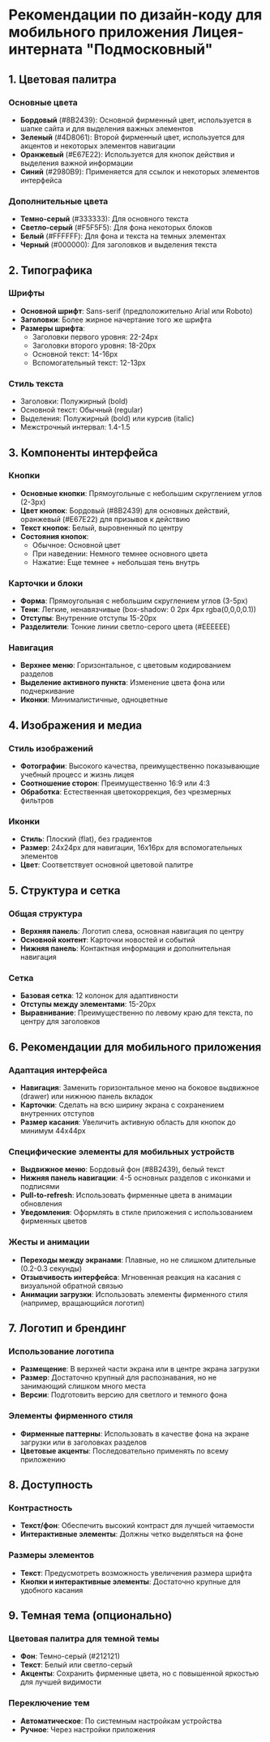 # Рекомендации по дизайн-коду для мобильного приложения Лицея-интерната "Подмосковный"

## 1. Цветовая палитра

### Основные цвета
- **Бордовый** (#8B2439): Основной фирменный цвет, используется в шапке сайта и для выделения важных элементов
- **Зеленый** (#4D8061): Второй фирменный цвет, используется для акцентов и некоторых элементов навигации
- **Оранжевый** (#E67E22): Используется для кнопок действия и выделения важной информации
- **Синий** (#2980B9): Применяется для ссылок и некоторых элементов интерфейса

### Дополнительные цвета
- **Темно-серый** (#333333): Для основного текста
- **Светло-серый** (#F5F5F5): Для фона некоторых блоков
- **Белый** (#FFFFFF): Для фона и текста на темных элементах
- **Черный** (#000000): Для заголовков и выделения текста

## 2. Типографика

### Шрифты
- **Основной шрифт**: Sans-serif (предположительно Arial или Roboto)
- **Заголовки**: Более жирное начертание того же шрифта
- **Размеры шрифта**:
  - Заголовки первого уровня: 22-24px
  - Заголовки второго уровня: 18-20px
  - Основной текст: 14-16px
  - Вспомогательный текст: 12-13px

### Стиль текста
- Заголовки: Полужирный (bold)
- Основной текст: Обычный (regular)
- Выделения: Полужирный (bold) или курсив (italic)
- Межстрочный интервал: 1.4-1.5

## 3. Компоненты интерфейса

### Кнопки
- **Основные кнопки**: Прямоугольные с небольшим скруглением углов (2-3px)
- **Цвет кнопок**: Бордовый (#8B2439) для основных действий, оранжевый (#E67E22) для призывов к действию
- **Текст кнопок**: Белый, выровненный по центру
- **Состояния кнопок**: 
  - Обычное: Основной цвет
  - При наведении: Немного темнее основного цвета
  - Нажатие: Еще темнее + небольшая тень внутрь

### Карточки и блоки
- **Форма**: Прямоугольная с небольшим скруглением углов (3-5px)
- **Тени**: Легкие, ненавязчивые (box-shadow: 0 2px 4px rgba(0,0,0,0.1))
- **Отступы**: Внутренние отступы 15-20px
- **Разделители**: Тонкие линии светло-серого цвета (#EEEEEE)

### Навигация
- **Верхнее меню**: Горизонтальное, с цветовым кодированием разделов
- **Выделение активного пункта**: Изменение цвета фона или подчеркивание
- **Иконки**: Минималистичные, одноцветные

## 4. Изображения и медиа

### Стиль изображений
- **Фотографии**: Высокого качества, преимущественно показывающие учебный процесс и жизнь лицея
- **Соотношение сторон**: Преимущественно 16:9 или 4:3
- **Обработка**: Естественная цветокоррекция, без чрезмерных фильтров

### Иконки
- **Стиль**: Плоский (flat), без градиентов
- **Размер**: 24x24px для навигации, 16x16px для вспомогательных элементов
- **Цвет**: Соответствует основной цветовой палитре

## 5. Структура и сетка

### Общая структура
- **Верхняя панель**: Логотип слева, основная навигация по центру
- **Основной контент**: Карточки новостей и событий
- **Нижняя панель**: Контактная информация и дополнительная навигация

### Сетка
- **Базовая сетка**: 12 колонок для адаптивности
- **Отступы между элементами**: 15-20px
- **Выравнивание**: Преимущественно по левому краю для текста, по центру для заголовков

## 6. Рекомендации для мобильного приложения

### Адаптация интерфейса
- **Навигация**: Заменить горизонтальное меню на боковое выдвижное (drawer) или нижнюю панель вкладок
- **Карточки**: Сделать на всю ширину экрана с сохранением внутренних отступов
- **Размер касания**: Увеличить активную область для кнопок до минимум 44x44px

### Специфические элементы для мобильных устройств
- **Выдвижное меню**: Бордовый фон (#8B2439), белый текст
- **Нижняя панель навигации**: 4-5 основных разделов с иконками и подписями
- **Pull-to-refresh**: Использовать фирменные цвета в анимации обновления
- **Уведомления**: Оформлять в стиле приложения с использованием фирменных цветов

### Жесты и анимации
- **Переходы между экранами**: Плавные, но не слишком длительные (0.2-0.3 секунды)
- **Отзывчивость интерфейса**: Мгновенная реакция на касания с визуальной обратной связью
- **Анимации загрузки**: Использовать элементы фирменного стиля (например, вращающийся логотип)

## 7. Логотип и брендинг

### Использование логотипа
- **Размещение**: В верхней части экрана или в центре экрана загрузки
- **Размер**: Достаточно крупный для распознавания, но не занимающий слишком много места
- **Версии**: Подготовить версию для светлого и темного фона

### Элементы фирменного стиля
- **Фирменные паттерны**: Использовать в качестве фона на экране загрузки или в заголовках разделов
- **Цветовые акценты**: Последовательно применять по всему приложению

## 8. Доступность

### Контрастность
- **Текст/фон**: Обеспечить высокий контраст для лучшей читаемости
- **Интерактивные элементы**: Должны четко выделяться на фоне

### Размеры элементов
- **Текст**: Предусмотреть возможность увеличения размера шрифта
- **Кнопки и интерактивные элементы**: Достаточно крупные для удобного касания

## 9. Темная тема (опционально)

### Цветовая палитра для темной темы
- **Фон**: Темно-серый (#212121)
- **Текст**: Белый или светло-серый
- **Акценты**: Сохранить фирменные цвета, но с повышенной яркостью для лучшей видимости

### Переключение тем
- **Автоматическое**: По системным настройкам устройства
- **Ручное**: Через настройки приложения
